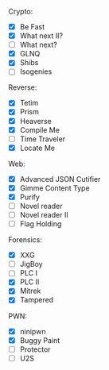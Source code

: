 Crypto:
- [x] Be Fast 
- [x] What next II? 
- [ ] What next? 
- [x] GLNQ 
- [x] Shibs 
- [ ] Isogenies 

Reverse:
- [x] Tetim 
- [x] Prism 
- [x] Heaverse 
- [x] Compile Me 
- [ ] Time Traveler
- [x] Locate Me 

Web:
- [x] Advanced JSON Cutifier
- [x] Gimme Content Type
- [x] Purify
- [ ] Novel reader
- [ ] Novel reader II
- [ ] Flag Holding

Forensics:
- [x] XXG
- [ ] JigBoy
- [ ] PLC I
- [x] PLC II
- [x] Mitrek
- [x] Tampered

PWN:
- [x] ninipwn
- [x] Buggy Paint
- [ ] Protector
- [ ] U2S
